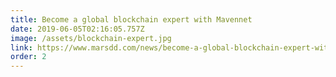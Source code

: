```yaml
---
title: Become a global blockchain expert with Mavennet
date: 2019-06-05T02:16:05.757Z
image: /assets/blockchain-expert.jpg
link: https://www.marsdd.com/news/become-a-global-blockchain-expert-with-mavennet/
order: 2
---
```

